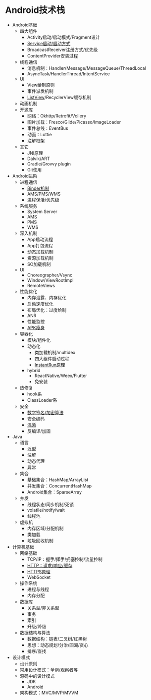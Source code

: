 # Android技术栈

- Android基础
  - 四大组件
    - Activity启动/启动模式/Fragment设计
    - [Service启动/启动方式](blog/android/service.md)
    - BroadcastReceiver注册方式/优先级
    - ContentProvider安装过程
  - 线程通信
    - 消息机制：Handler/Message/MessageQueue/ThreadLocal
    - AsyncTask/HandlerThread/IntentService
  - UI
    - View绘制原则
    - 事件派发机制
    - [ListView](https://blog.csdn.net/zwjemperor/article/details/52564098)/RecyclerView缓存机制
  - 动画机制
  - 开源库
    - 网络：Okhttp/Retrofit/Vollery
    - 图片加载：Fresco/Glide/Picasso/ImageLoader
    - 事件总线：EventBus
    - 动画：Lottie
    - 注解框架
  - 其它
    - JNI原理
    - Dalvik/ART
    - Gradle/Grovvy plugin
    - Git使用
- Android进阶
  - 进程通信
    - [Binder机制](blog/android/binder.md)
    - AMS/PMS/WMS
    - 进程保活/优先级
  - 系统服务
    - System Server
    - AMS
    - PMS
    - WMS
  - 深入机制
    - App启动流程
    - App打包流程
    - 动态加载机制
    - 资源加载机制
    - SO加载机制 
  - UI
    - Choreographer/Vsync
    - Window/ViewRootImpl
    - RemoteViews
  - 性能优化
    - 内存泄露、内存优化
    - 启动速度优化
    - 布局优化：过度绘制
    - ANR
    - 性能监控
    - [APK瘦身](https://blog.csdn.net/zwjemperor/article/details/52541264)
  - 容器化
    - 模块/组件化
    - 动态化
      - 类加载机制/multidex
      - 四大组件启动过程
      - [InstantRun原理](https://github.com/rushgit/InstantRun)
    - hybrid
      - ReactNative/Weex/Flutter
      - 免安装
  - 热修复
    - hook系
    - ClassLoader系
  - 安全
    - [数字签名/加密算法](blog/security/sign_mechanism.md)
    - 安全编码
    - [混淆](blog/security/关于proguard，你需要知道的全部.md)
    - 反编译/加固
- Java
  - 语言
    - 泛型
    - 注解
    - 动态代理
    - 异常
  - 集合
    - 基础集合：HashMap/ArrayList
    - 并发集合：ConcurrentHashMap
    - Android集合：SparseArray
  - 并发
    - 线程状态/同步机制/死锁
    - volatile/notify/wait
    - 线程池
  - 虚拟机
    - 内存区域/分配机制
    - 类加载
    - 垃圾回收机制
- 计算机基础
  - 网络基础
    - TCP/IP：握手/挥手/拥塞控制/流量控制
    - [HTTP：请求/响应/缓存](blog/http/你要了解的HTTP基础知识.md)
    - [HTTPS原理](blog/http/关于HTTPS，你需要知道的全部.md)
    - WebSocket
  - 操作系统
    - 进程与线程
    - 内存分配
  - 数据库
    - 关系型/非关系型
    - 事务
    - 索引
    - 升级/降级
  - 数据结构与算法
    - 数据结构：链表/二叉树/红黑树
    - 思想：动态规划/分治/回溯/贪心
    - 排序/查找
- 设计模式
  - 设计原则
  - 常用设计模式：单例/观察者等
  - 源码中的设计模式 
    - JDK
    - Android
  - 架构模式：MVC/MVP/MVVM